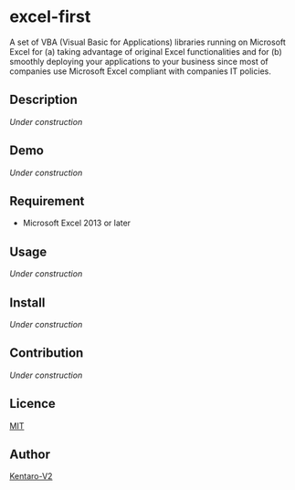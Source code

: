 excel-first
====
A set of VBA (Visual Basic for Applications) libraries running on Microsoft Excel for (a) taking advantage of original Excel functionalities and for (b) smoothly deploying your applications to your business since most of companies use Microsoft Excel compliant with companies IT policies.

## Description

_Under construction_

## Demo

_Under construction_

## Requirement

- Microsoft Excel 2013 or later

## Usage

_Under construction_

## Install

_Under construction_

## Contribution

_Under construction_

## Licence

[MIT](https://opensource.org/licenses/MIT)

## Author

[Kentaro-V2](mailto:kentaro.v2@gmail.com)
